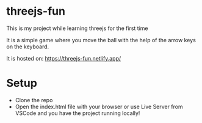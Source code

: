 # threejs-fun
This is my project while learning threejs for the first time

It is a simple game where you move the ball with the help of the arrow keys on the keyboard.

It is hosted on: https://threejs-fun.netlify.app/

# Setup

- Clone the repo
- Open the index.html file with your browser or use Live Server from VSCode and you have the project running locally!
